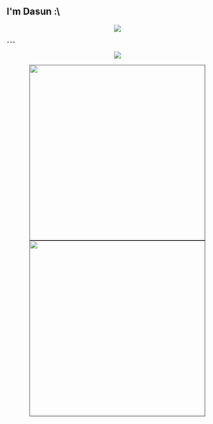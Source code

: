 ## I'm Dasun :\

<p align="center">
<!-- <a href="https://github.com/Jurredr/github-widgetbox" > -->
  <a href="" >
   <img src="https://github-widgetbox.vercel.app/api/profile?username=dabeycorn&data=followers,repositories,stars,commits&theme=darkmode"  />
  </a>
</p>
---
<p align="center">
<!-- <a href="https://discord.com/users/778068011231608882" > -->
  <a href="" >
   <img src="https://lanyard.kyrie25.me/api/778068011231608882?waveColor=8B8BFA&waveSpotifyColor=B48EF7&gradient=7E37F9-B48EF7-E568C4&imgStyle=square"  />
  </a>
</p>

<p align="center">
  <a href="">
    <img src="https://github-readme-stats.vercel.app/api?username=dabeycorn&show_icons=true&theme=gruvbox" width="400" />
  </a>
  <br>
  <a href="">
    <img src="https://github-readme-streak-stats.herokuapp.com?user=dabeycorn&theme=dark&hide_border=gruvbox" width="400" />
  </a>
</p>





